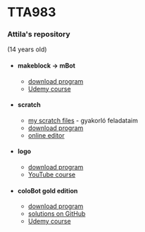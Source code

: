 # TTA983
### Attila's repository

(14 years old)


- #### makeblock -> mBot

    - [download program](https://mblock.makeblock.com/en-us/download/)
    - [Udemy course](https://www.udemy.com/course/arduino-robotics-with-the-mbot/learn/lecture/6532024?start=0#overview)

- #### scratch

    - [my scratch files](https://github.com/egydGIT/TTA983/tree/origin/src/main/java) - gyakorló feladataim
    - [download program](https://scratch.mit.edu/download)
    - [online editor](https://scratch.mit.edu/projects/editor/?tutorial=getStarted)

- #### logo

    - [download program](https://imagine-logo.software.informer.com/2.0/)
    - [YouTube course](https://www.youtube.com/watch?v=PRUmUUdjlvI&list=PLbhBpzlF0uC25JHuP-FNub74XzrypzHTa)

- #### coloBot gold edition

    - [download program](https://colobot.info/colobot-gold-edition/)
    - [solutions on GitHub](https://github.com/colobot)
    - [Udemy course](https://www.udemy.com/course/draft/1499924/learn/lecture/9017390#overview)
